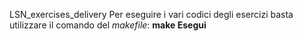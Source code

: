 LSN_exercises_delivery
Per eseguire i vari codici degli esercizi basta utilizzare il comando del *makefile*: **make Esegui**